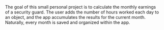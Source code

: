 The goal of this small personal project is to calculate the monthly earnings of a security guard. The user adds the number of hours worked each day to an object, and the app accumulates the results for the current month. Naturally, every month is saved and organized within the app.
